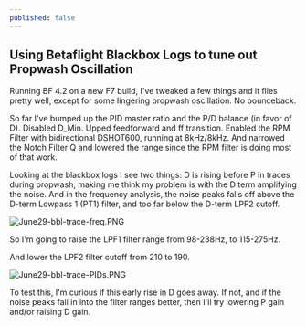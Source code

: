 ```yaml
---
published: false
---
```

## Using Betaflight Blackbox Logs to tune out Propwash Oscillation

Running BF 4.2 on a new F7 build, I've tweaked a few things and it flies pretty well, except for some lingering propwash oscillation. No bounceback.

So far I've bumped up the PID master ratio and the P/D balance (in favor of D). Disabled D_Min. Upped feedforward and ff transition. Enabled the RPM Filter with bidirectional DSHOT600, running at 8kHz/8kHz. And narrowed the Notch Filter Q and lowered the range since the RPM filter is doing most of that work.

Looking at the blackbox logs I see two things: D is rising before P in traces during propwash, making me think my problem is with the D term amplifying the noise. And in the frequency analysis, the noise peaks falls off above the D-term Lowpass 1 (PT1) filter, and too far below the D-term LPF2 cutoff.

![June29-bbl-trace-freq.PNG]({{site.baseurl}}/media/June29-bbl-trace-freq.PNG)

So I'm going to raise the LPF1 filter range from 98-238Hz, to 115-275Hz.

And lower the LPF2 filter cutoff from 210 to 190.

![June29-bbl-trace-PIDs.PNG]({{site.baseurl}}/media/June29-bbl-trace-PIDs.PNG)

To test this, I'm curious if this early rise in D goes away. If not, and if the noise peaks fall in into the filter ranges better, then I'll try lowering P gain and/or raising D gain.